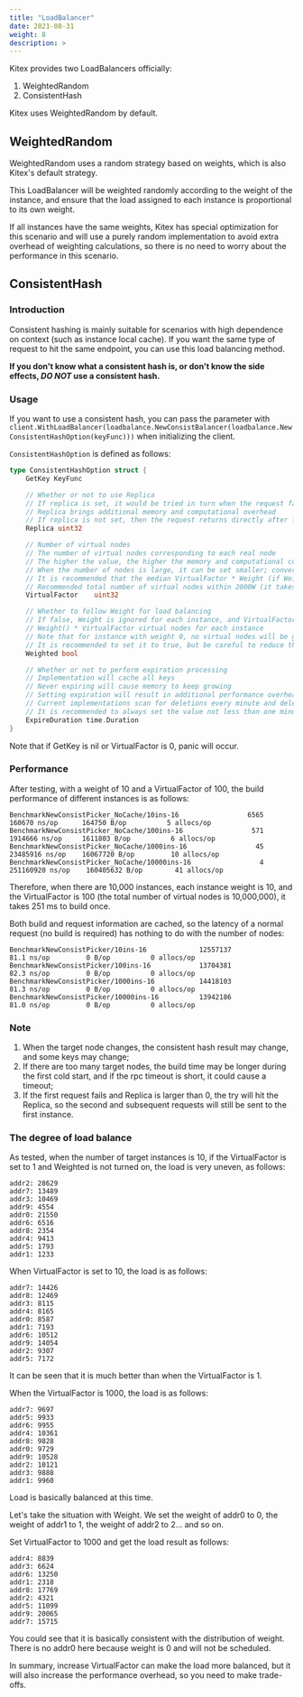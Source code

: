 ```yaml
---
title: "LoadBalancer"
date: 2021-08-31
weight: 8
description: >
---
```


Kitex provides two LoadBalancers officially:

1. WeightedRandom
2. ConsistentHash

Kitex uses WeightedRandom by default.

## WeightedRandom

WeightedRandom uses a random strategy based on weights, which is also Kitex's default strategy.

This LoadBalancer will be weighted randomly according to the weight of the instance, and ensure that the load assigned to each instance is proportional to its own weight.

If all instances have the same weights, Kitex has special optimization for this scenario and will use a purely random implementation to avoid extra overhead of weighting calculations, so there is no need to worry about the performance in this scenario.

## ConsistentHash

### Introduction

Consistent hashing is mainly suitable for scenarios with high dependence on context (such as instance local cache). If you want the same type of request to hit the same endpoint, you can use this load balancing method.

**If you don't know what a consistent hash is, or don't know the side effects, _DO NOT_ use a consistent hash.**

### Usage

If you want to use a consistent hash, you can pass the parameter with `client.WithLoadBalancer(loadbalance.NewConsistBalancer(loadbalance.NewConsistentHashOption(keyFunc)))` when initializing the client.

`ConsistentHashOption` is defined as follows:

```go
type ConsistentHashOption struct {
    GetKey KeyFunc

    // Whether or not to use Replica
    // If replica is set, it would be tried in turn when the request fails (connection failure)
    // Replica brings additional memory and computational overhead
    // If replica is not set, then the request returns directly after failure (connection failure)
    Replica uint32

    // Number of virtual nodes
    // The number of virtual nodes corresponding to each real node
    // The higher the value, the higher the memory and computational cost, and the more balanced the load
    // When the number of nodes is large, it can be set smaller; conversely, it can be set larger
    // It is recommended that the median VirtualFactor * Weight (if Weighted is true) is around 1000, and the load should be well balanced
    // Recommended total number of virtual nodes within 2000W (it takes 250ms to build once under 1000W, but it is theoretically fine to build in the background within 3s)
    VirtualFactor    uint32

    // Whether to follow Weight for load balancing
    // If false, Weight is ignored for each instance, and VirtualFactor virtual nodes are generated for indiscriminate load balancing
    // Weight() * VirtualFactor virtual nodes for each instance
    // Note that for instance with weight 0, no virtual nodes will be generated regardless of the VirtualFactor number
    // It is recommended to set it to true, but be careful to reduce the VirtualFactor appropriately
    Weighted bool

    // Whether or not to perform expiration processing
    // Implementation will cache all keys
    // Never expiring will cause memory to keep growing
    // Setting expiration will result in additional performance overhead
    // Current implementations scan for deletions every minute and delete once when the instance changes rebuild
    // It is recommended to always set the value not less than one minute
    ExpireDuration time.Duration
}
```

Note that if GetKey is nil or VirtualFactor is 0, panic will occur.

### Performance

After testing, with a weight of 10 and a VirtualFactor of 100, the build performance of different instances is as follows:

```
BenchmarkNewConsistPicker_NoCache/10ins-16                 6565        160670 ns/op      164750 B/op          5 allocs/op
BenchmarkNewConsistPicker_NoCache/100ins-16                 571       1914666 ns/op     1611803 B/op          6 allocs/op
BenchmarkNewConsistPicker_NoCache/1000ins-16                 45      23485916 ns/op    16067720 B/op         10 allocs/op
BenchmarkNewConsistPicker_NoCache/10000ins-16                 4     251160920 ns/op    160405632 B/op        41 allocs/op
```

Therefore, when there are 10,000 instances, each instance weight is 10, and the VirtualFactor is 100 (the total number of virtual nodes is 10,000,000), it takes 251 ms to build once.

Both build and request information are cached, so the latency of a normal request (no build is required) has nothing to do with the number of nodes:

```
BenchmarkNewConsistPicker/10ins-16             12557137            81.1 ns/op         0 B/op          0 allocs/op 
BenchmarkNewConsistPicker/100ins-16            13704381            82.3 ns/op         0 B/op          0 allocs/op 
BenchmarkNewConsistPicker/1000ins-16           14418103            81.3 ns/op         0 B/op          0 allocs/op 
BenchmarkNewConsistPicker/10000ins-16          13942186            81.0 ns/op         0 B/op          0 allocs/op
```

### Note

1. When the target node changes, the consistent hash result may change, and some keys may change;
2. If there are too many target nodes, the build time may be longer during the first cold start, and if the rpc timeout is short, it could cause a timeout;
3. If the first request fails and Replica is larger than 0, the try will hit the Replica, so the second and subsequent requests will still be sent to the first instance.

### The degree of load balance

As tested, when the number of target instances is 10, if the VirtualFactor is set to 1 and Weighted is not turned on, the load is very uneven, as follows:

```
addr2: 28629
addr7: 13489
addr3: 10469
addr9: 4554
addr0: 21550
addr6: 6516
addr8: 2354
addr4: 9413
addr5: 1793
addr1: 1233
```

When VirtualFactor is set to 10, the load is as follows:

```
addr7: 14426
addr8: 12469
addr3: 8115
addr4: 8165
addr0: 8587
addr1: 7193
addr6: 10512
addr9: 14054
addr2: 9307
addr5: 7172
```

It can be seen that it is much better than when the VirtualFactor is 1.

When the VirtualFactor is 1000, the load is as follows:

```
addr7: 9697
addr5: 9933
addr6: 9955
addr4: 10361
addr8: 9828
addr0: 9729
addr9: 10528
addr2: 10121
addr3: 9888
addr1: 9960
```

Load is basically balanced at this time.

Let's take the situation with Weight. We set the weight of addr0 to 0, the weight of addr1 to 1, the weight of addr2 to 2... and so on.

Set VirtualFactor to 1000 and get the load result as follows:

```
addr4: 8839
addr3: 6624
addr6: 13250
addr1: 2318
addr8: 17769
addr2: 4321
addr5: 11099
addr9: 20065
addr7: 15715
```

You could see that it is basically consistent with the distribution of weight. There is no addr0 here because weight is 0 and will not be scheduled.

In summary, increase VirtualFactor can make the load more balanced, but it will also increase the performance overhead, so you need to make trade-offs.
